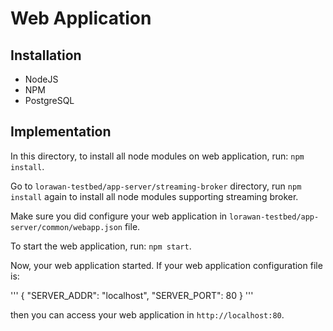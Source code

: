 # Web Application

## Installation

- NodeJS
- NPM
- PostgreSQL

## Implementation

In this directory, to install all node modules on web application, run: `npm install`.

Go to `lorawan-testbed/app-server/streaming-broker` directory, run `npm install` again to install all node modules supporting streaming broker.

Make sure you did configure your web application in `lorawan-testbed/app-server/common/webapp.json` file.

To start the web application, run: `npm start`.

Now, your web application started. If your web application configuration file is:

'''
{
    "SERVER_ADDR": "localhost",
    "SERVER_PORT": 80
}
'''

then you can access your web application in `http://localhost:80`.

